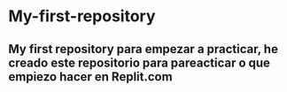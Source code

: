 # My-first-repository
## My first repository para empezar a practicar, he creado este repositorio para pareacticar o que empiezo hacer en Replit.com
